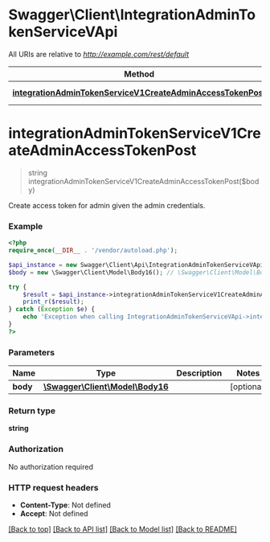 # Swagger\Client\IntegrationAdminTokenServiceVApi

All URIs are relative to *http://example.com/rest/default*

Method | HTTP request | Description
------------- | ------------- | -------------
[**integrationAdminTokenServiceV1CreateAdminAccessTokenPost**](IntegrationAdminTokenServiceVApi.md#integrationAdminTokenServiceV1CreateAdminAccessTokenPost) | **POST** /V1/integration/admin/token | 


# **integrationAdminTokenServiceV1CreateAdminAccessTokenPost**
> string integrationAdminTokenServiceV1CreateAdminAccessTokenPost($body)



Create access token for admin given the admin credentials.

### Example
```php
<?php
require_once(__DIR__ . '/vendor/autoload.php');

$api_instance = new Swagger\Client\Api\IntegrationAdminTokenServiceVApi();
$body = new \Swagger\Client\Model\Body16(); // \Swagger\Client\Model\Body16 | 

try {
    $result = $api_instance->integrationAdminTokenServiceV1CreateAdminAccessTokenPost($body);
    print_r($result);
} catch (Exception $e) {
    echo 'Exception when calling IntegrationAdminTokenServiceVApi->integrationAdminTokenServiceV1CreateAdminAccessTokenPost: ', $e->getMessage(), "\n";
}
?>
```

### Parameters

Name | Type | Description  | Notes
------------- | ------------- | ------------- | -------------
 **body** | [**\Swagger\Client\Model\Body16**](../Model/\Swagger\Client\Model\Body16.md)|  | [optional] 

### Return type

**string**

### Authorization

No authorization required

### HTTP request headers

 - **Content-Type**: Not defined
 - **Accept**: Not defined

[[Back to top]](#) [[Back to API list]](../../README.md#documentation-for-api-endpoints) [[Back to Model list]](../../README.md#documentation-for-models) [[Back to README]](../../README.md)

